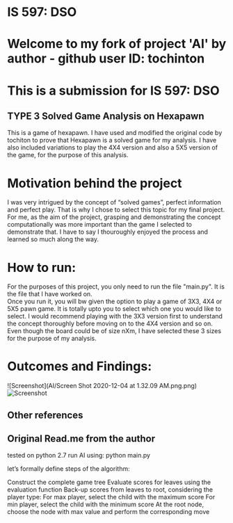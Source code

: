 # IS 597: DSO
# Welcome to my fork of project 'AI' by author - github user ID: tochinton</br>
# This is a submission for IS 597: DSO</br>
## TYPE 3 Solved Game Analysis on Hexapawn

This is a game of hexapawn. I have used and modified the original code by tochiton to prove that Hexapawn is a solved game for my analysis. I have also included variations to play the 4X4 version and also a 5X5 version of the game, for the purpose of this analysis. 

# Motivation behind the project
I was very intrigued by the concept of “solved games”, perfect information and perfect play. That is why I chose to select this topic for my final project. For me, as the aim of the project, grasping and demonstrating the concept computationally was more important than the game I selected to demonstrate that. I have to say I thouroughly enjoyed the process and learned so much along the way.

# How to run:
For the purposes of this project, you only need to run the file "main.py". It is the file that I have worked on.</br>
Once you run it, you will bw given the option to play a game of 3X3, 4X4 or 5X5 pawn game. It is totally upto you to select which one you would like to select. I would recommend playing with the 3X3 version first to understand the concept thoroughly before moving on to the 4X4 version and so on. Even though the board could be of size nXm, I have selected these 3 sizes for the purpose of my analysis. 

# Outcomes and Findings:

![Screenshot](AI/Screen Shot 2020-12-04 at 1.32.09 AM.png.png)
![Screenshot](screenshot.png)















## Other references

## Original Read.me from the author
tested on python 2.7
run AI using: python main.py

let’s formally define steps of the algorithm:

Construct the complete game tree
Evaluate scores for leaves using the evaluation function
Back-up scores from leaves to root, considering the player type:
For max player, select the child with the maximum score
For min player, select the child with the minimum score
At the root node, choose the node with max value and perform the corresponding move


